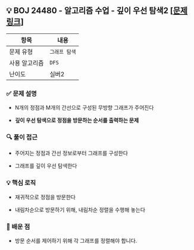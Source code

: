 ## 💡 BOJ 24480 - 알고리즘 수업 - 깊이 우선 탐색2 [[문제 링크](https://www.acmicpc.net/problem/24480)]

| 항목 | 내용 |
|------|------|
| 문제 유형 | `그래프 탐색` |
| 사용 알고리즘 | `DFS` |
| 난이도 | 실버2 |

### ✅ 문제 설명
- N개의 정점과 M개의 간선으로 구성된 무방향 그래프가 주어진다

- **깊이 우선 탐색으로 정점을 방문하는 순서를 출력하는 문제**

### 🔍 풀이 접근
- 주어지는 정점과 간선 정보로부터 그래프를 구성한다

- 그래프를 깊이 우선 탐색한다

### 💡 핵심 로직
- 재귀적으로 정점을 방문한다

- 내림차순으로 방문하기 위해, 내림차순 정렬을 수행해 놓는다

### 📌 배운 점
- 방문 순서를 제어하기 위해 각 그래프를 정렬해야 합니다.
